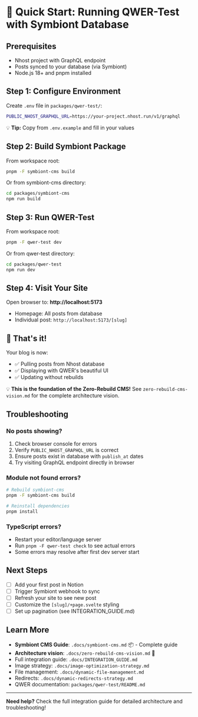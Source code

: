 # 🚀 Quick Start: Running QWER-Test with Symbiont Database

## Prerequisites
- Nhost project with GraphQL endpoint
- Posts synced to your database (via Symbiont)
- Node.js 18+ and pnpm installed

## Step 1: Configure Environment

Create `.env` file in `packages/qwer-test/`:

```bash
PUBLIC_NHOST_GRAPHQL_URL=https://your-project.nhost.run/v1/graphql
```

💡 **Tip:** Copy from `.env.example` and fill in your values

## Step 2: Build Symbiont Package

From workspace root:

```bash
pnpm -F symbiont-cms build
```

Or from symbiont-cms directory:

```bash
cd packages/symbiont-cms
npm run build
```

## Step 3: Run QWER-Test

From workspace root:

```bash
pnpm -F qwer-test dev
```

Or from qwer-test directory:

```bash
cd packages/qwer-test
npm run dev
```

## Step 4: Visit Your Site

Open browser to: **http://localhost:5173**

- Homepage: All posts from database
- Individual post: `http://localhost:5173/[slug]`

## 🎉 That's it!

Your blog is now:
- ✅ Pulling posts from Nhost database
- ✅ Displaying with QWER's beautiful UI
- ✅ Updating without rebuilds

💡 **This is the foundation of the Zero-Rebuild CMS!** See `zero-rebuild-cms-vision.md` for the complete architecture vision.

## Troubleshooting

### No posts showing?

1. Check browser console for errors
2. Verify `PUBLIC_NHOST_GRAPHQL_URL` is correct
3. Ensure posts exist in database with `publish_at` dates
4. Try visiting GraphQL endpoint directly in browser

### Module not found errors?

```bash
# Rebuild symbiont-cms
pnpm -F symbiont-cms build

# Reinstall dependencies
pnpm install
```

### TypeScript errors?

- Restart your editor/language server
- Run `pnpm -F qwer-test check` to see actual errors
- Some errors may resolve after first dev server start

## Next Steps

- [ ] Add your first post in Notion
- [ ] Trigger Symbiont webhook to sync
- [ ] Refresh your site to see new post
- [ ] Customize the `[slug]/+page.svelte` styling
- [ ] Set up pagination (see INTEGRATION_GUIDE.md)

## Learn More

- **Symbiont CMS Guide**: `.docs/symbiont-cms.md` 📦 - Complete guide
- **Architecture vision**: `.docs/zero-rebuild-cms-vision.md` 🎯
- Full integration guide: `.docs/INTEGRATION_GUIDE.md`
- Image strategy: `.docs/image-optimization-strategy.md`
- File management: `.docs/dynamic-file-management.md`
- Redirects: `.docs/dynamic-redirects-strategy.md`
- QWER documentation: `packages/qwer-test/README.md`

---

**Need help?** Check the full integration guide for detailed architecture and troubleshooting!
